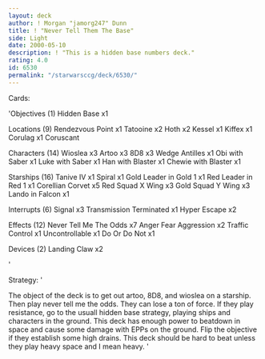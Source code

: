 ```yaml
---
layout: deck
author: ! Morgan "jamorg247" Dunn
title: ! "Never Tell Them The Base"
side: Light
date: 2000-05-10
description: ! "This is a hidden base numbers deck."
rating: 4.0
id: 6530
permalink: "/starwarsccg/deck/6530/"
---
```

Cards: 

'Objectives (1)
Hidden Base x1

Locations (9)
Rendezvous Point x1
Tatooine x2
Hoth x2
Kessel x1
Kiffex x1
Corulag x1
Coruscant

Characters (14)
Wioslea x3
Artoo x3
8D8 x3
Wedge Antilles x1
Obi with Saber x1
Luke with Saber x1
Han with Blaster x1
Chewie with Blaster x1

Starships (16)
Tanive IV x1
Spiral x1
Gold Leader in Gold 1 x1
Red Leader in Red 1 x1
Corellian Corvet x5
Red Squad X Wing x3
Gold Squad Y Wing x3
Lando in Falcon x1

Interrupts (6)
Signal x3
Transmission Terminated x1
Hyper Escape x2

Effects (12)
Never Tell Me The Odds x7
Anger Fear Aggression x2
Traffic Control x1
Uncontrollable x1
Do Or Do Not x1

Devices (2)
Landing Claw x2


'

Strategy: '

The object of the deck is to get out artoo, 8D8, and wioslea on a starship.  Then play never tell me the odds.  They can lose a ton of force.  If they play resistance, go to the usuall hidden base strategy, playing ships and characters in the ground.  This deck has enough power to beatdown in space and cause some damage with EPPs on the ground.  Flip the objective if they establish some high drains.  This deck should be hard to beat unless they play heavy space and I mean heavy.   '
